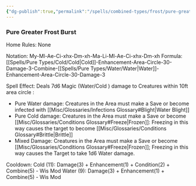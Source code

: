 ```yaml
---
{"dg-publish":true,"permalink":"/spells/combined-types/frost/pure-greater-frost/"}
---
```


### Pure Greater Frost Burst
Home Rules: None

Notation: My-Ml-Ae-Ci-xhx-Dm-xh-Ma-Li-Ml-Ae-Ci-xhx-Dm-xh 
Formula: [[Spells/Pure Types/Cold/Cold\|Cold]]-Enhancement-Area-Circle-30-Damage-3-Combine-[[Spells/Pure Types/Water/Water\|Water]]-Enhancement-Area-Circle-30-Damage-3

Spell Effect: 
Deals 7d6 Magic (Water/Cold ) damage to Creatures within 10ft area circle : 
- Pure Water damage: Creatures in the Area must make a Save or become infected with [[Misc/Glossaries/Infections Glossary#Blight\|Water Blight]]
- Pure Cold damage: Creatures in the Area must make a Save or become [[Misc/Glossaries/Conditions Glossary#Freeze\|Frozen]]: Freezing in this way causes the target to become [[Misc/Glossaries/Conditions Glossary#Brittle\|Brittle]] 
- Mixed Damage: Creatures in the Area must make a Save or become [[Misc/Glossaries/Conditions Glossary#Freeze\|Frozen]]; Freezing in this way causes the Target to take 1d6 Water damage.

Cooldown:
Cold (11): Damage(3) + Enhancement(1) + Condition(2) + Combine(5)  - Wis Mod
Water (9): Damage(3) + Enhancement(1) + Combine(5)  - Wis Mod